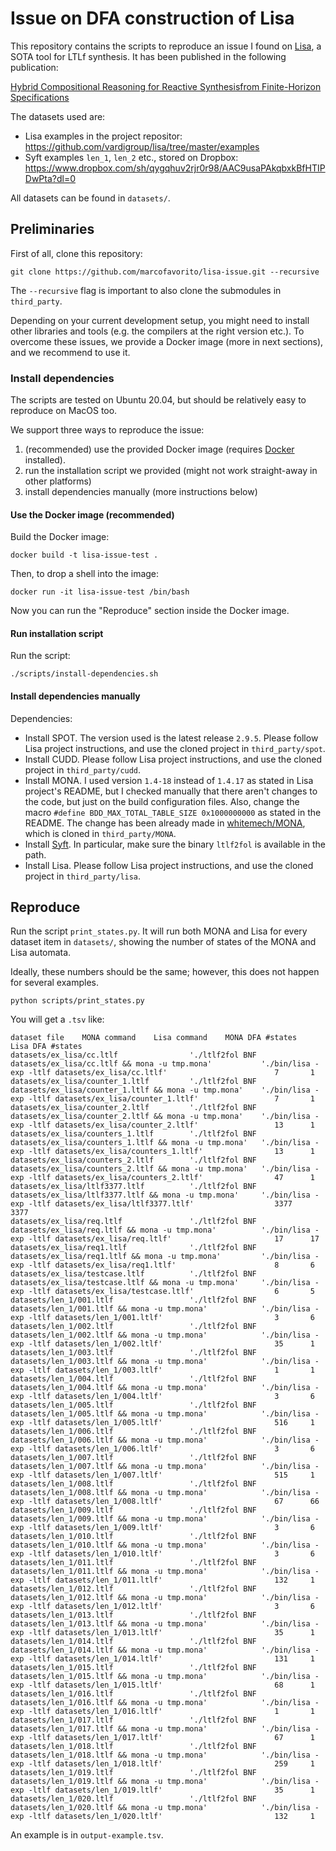 # Issue on DFA construction of Lisa

This repository contains the scripts to reproduce an issue
I found on [Lisa](https://github.com/vardigroup/lisa),
a SOTA tool for LTLf synthesis. It has been published
in the following publication:

[Hybrid Compositional Reasoning for Reactive Synthesisfrom Finite-Horizon Specifications](https://arxiv.org/pdf/1911.08145.pdf)

The datasets used are:
- Lisa examples in the project repositor: https://github.com/vardigroup/lisa/tree/master/examples
- Syft examples `len_1`, `len_2` etc., stored on Dropbox: https://www.dropbox.com/sh/qygqhuv2rjr0r98/AAC9usaPAkqbxkBfHTIPDwPta?dl=0

All datasets can be found in `datasets/`.

## Preliminaries

First of all, clone this repository:
```
git clone https://github.com/marcofavorito/lisa-issue.git --recursive
```
The `--recursive` flag is important to also clone the submodules in `third_party`.

Depending on your current development setup, you might need 
to install other libraries and tools (e.g. the compilers at the right version etc.).
To overcome these issues, we provide a Docker image (more in next sections),
and we recommend to use it.

### Install dependencies

The scripts are tested on Ubuntu 20.04, but
should be relatively easy to reproduce on MacOS too.

We support three ways to reproduce the issue:

1. (recommended) use the provided Docker image 
   (requires [Docker](https://docs.docker.com/get-docker/) installed).
2. run the installation script we provided (might not work straight-away in other platforms)
3. install dependencies manually (more instructions below)

#### Use the Docker image (recommended)

Build the Docker image:

```
docker build -t lisa-issue-test .
```

Then, to drop a shell into the image:
```
docker run -it lisa-issue-test /bin/bash
```

Now you can run the "Reproduce" section inside the Docker image.

#### Run installation script

Run the script:
```
./scripts/install-dependencies.sh
```

#### Install dependencies manually

Dependencies:

- Install SPOT. The version used is the latest release `2.9.5`. Please
  follow Lisa project instructions, and use the cloned project in `third_party/spot`.
- Install CUDD.
  Please follow Lisa project instructions, and use the cloned project in `third_party/cudd`.
- Install MONA. I used version `1.4-18` instead of `1.4.17` as stated in 
  Lisa project's README, but I checked manually that there aren't 
  changes to the code, but just on the build configuration files.
  Also, change the macro `#define BDD_MAX_TOTAL_TABLE_SIZE 0x1000000000`
  as stated in the README.
  The change has been already made in [whitemech/MONA](https://github.com/whitemech/MONA.git),
  which is cloned in `third_party/MONA`.
- Install [Syft](https://github.com/Shufang-Zhu/Syft). In particular,
  make sure the binary `ltlf2fol` is available in the path.
- Install Lisa.
  Please follow Lisa project instructions, and use the cloned project in `third_party/lisa`.


## Reproduce

Run the script `print_states.py`. It will run both MONA and Lisa for every dataset item in `datasets/`,
showing the number of states of the MONA and Lisa automata.

Ideally, these numbers should be the same; however, this does not happen for several examples.


```
python scripts/print_states.py
```

You will get a `.tsv` like:
```
dataset file    MONA command    Lisa command    MONA DFA #states        Lisa DFA #states
datasets/ex_lisa/cc.ltlf                './ltlf2fol BNF datasets/ex_lisa/cc.ltlf && mona -u tmp.mona'           './bin/lisa -exp -ltlf datasets/ex_lisa/cc.ltlf'                        7       1
datasets/ex_lisa/counter_1.ltlf         './ltlf2fol BNF datasets/ex_lisa/counter_1.ltlf && mona -u tmp.mona'    './bin/lisa -exp -ltlf datasets/ex_lisa/counter_1.ltlf'                 7       1
datasets/ex_lisa/counter_2.ltlf         './ltlf2fol BNF datasets/ex_lisa/counter_2.ltlf && mona -u tmp.mona'    './bin/lisa -exp -ltlf datasets/ex_lisa/counter_2.ltlf'                 13      1
datasets/ex_lisa/counters_1.ltlf        './ltlf2fol BNF datasets/ex_lisa/counters_1.ltlf && mona -u tmp.mona'   './bin/lisa -exp -ltlf datasets/ex_lisa/counters_1.ltlf'                13      1
datasets/ex_lisa/counters_2.ltlf        './ltlf2fol BNF datasets/ex_lisa/counters_2.ltlf && mona -u tmp.mona'   './bin/lisa -exp -ltlf datasets/ex_lisa/counters_2.ltlf'                47      1
datasets/ex_lisa/ltlf3377.ltlf          './ltlf2fol BNF datasets/ex_lisa/ltlf3377.ltlf && mona -u tmp.mona'     './bin/lisa -exp -ltlf datasets/ex_lisa/ltlf3377.ltlf'                  3377    3377
datasets/ex_lisa/req.ltlf               './ltlf2fol BNF datasets/ex_lisa/req.ltlf && mona -u tmp.mona'          './bin/lisa -exp -ltlf datasets/ex_lisa/req.ltlf'                       17      17
datasets/ex_lisa/req1.ltlf              './ltlf2fol BNF datasets/ex_lisa/req1.ltlf && mona -u tmp.mona'         './bin/lisa -exp -ltlf datasets/ex_lisa/req1.ltlf'                      8       6
datasets/ex_lisa/testcase.ltlf          './ltlf2fol BNF datasets/ex_lisa/testcase.ltlf && mona -u tmp.mona'     './bin/lisa -exp -ltlf datasets/ex_lisa/testcase.ltlf'                  6       5
datasets/len_1/001.ltlf                 './ltlf2fol BNF datasets/len_1/001.ltlf && mona -u tmp.mona'            './bin/lisa -exp -ltlf datasets/len_1/001.ltlf'                         3       6
datasets/len_1/002.ltlf                 './ltlf2fol BNF datasets/len_1/002.ltlf && mona -u tmp.mona'            './bin/lisa -exp -ltlf datasets/len_1/002.ltlf'                         35      1
datasets/len_1/003.ltlf                 './ltlf2fol BNF datasets/len_1/003.ltlf && mona -u tmp.mona'            './bin/lisa -exp -ltlf datasets/len_1/003.ltlf'                         1       1
datasets/len_1/004.ltlf                 './ltlf2fol BNF datasets/len_1/004.ltlf && mona -u tmp.mona'            './bin/lisa -exp -ltlf datasets/len_1/004.ltlf'                         3       6
datasets/len_1/005.ltlf                 './ltlf2fol BNF datasets/len_1/005.ltlf && mona -u tmp.mona'            './bin/lisa -exp -ltlf datasets/len_1/005.ltlf'                         516     1
datasets/len_1/006.ltlf                 './ltlf2fol BNF datasets/len_1/006.ltlf && mona -u tmp.mona'            './bin/lisa -exp -ltlf datasets/len_1/006.ltlf'                         3       6
datasets/len_1/007.ltlf                 './ltlf2fol BNF datasets/len_1/007.ltlf && mona -u tmp.mona'            './bin/lisa -exp -ltlf datasets/len_1/007.ltlf'                         515     1
datasets/len_1/008.ltlf                 './ltlf2fol BNF datasets/len_1/008.ltlf && mona -u tmp.mona'            './bin/lisa -exp -ltlf datasets/len_1/008.ltlf'                         67      66
datasets/len_1/009.ltlf                 './ltlf2fol BNF datasets/len_1/009.ltlf && mona -u tmp.mona'            './bin/lisa -exp -ltlf datasets/len_1/009.ltlf'                         3       6
datasets/len_1/010.ltlf                 './ltlf2fol BNF datasets/len_1/010.ltlf && mona -u tmp.mona'            './bin/lisa -exp -ltlf datasets/len_1/010.ltlf'                         3       6
datasets/len_1/011.ltlf                 './ltlf2fol BNF datasets/len_1/011.ltlf && mona -u tmp.mona'            './bin/lisa -exp -ltlf datasets/len_1/011.ltlf'                         132     1
datasets/len_1/012.ltlf                 './ltlf2fol BNF datasets/len_1/012.ltlf && mona -u tmp.mona'            './bin/lisa -exp -ltlf datasets/len_1/012.ltlf'                         3       6
datasets/len_1/013.ltlf                 './ltlf2fol BNF datasets/len_1/013.ltlf && mona -u tmp.mona'            './bin/lisa -exp -ltlf datasets/len_1/013.ltlf'                         35      1
datasets/len_1/014.ltlf                 './ltlf2fol BNF datasets/len_1/014.ltlf && mona -u tmp.mona'            './bin/lisa -exp -ltlf datasets/len_1/014.ltlf'                         131     1
datasets/len_1/015.ltlf                 './ltlf2fol BNF datasets/len_1/015.ltlf && mona -u tmp.mona'            './bin/lisa -exp -ltlf datasets/len_1/015.ltlf'                         68      1
datasets/len_1/016.ltlf                 './ltlf2fol BNF datasets/len_1/016.ltlf && mona -u tmp.mona'            './bin/lisa -exp -ltlf datasets/len_1/016.ltlf'                         1       1
datasets/len_1/017.ltlf                 './ltlf2fol BNF datasets/len_1/017.ltlf && mona -u tmp.mona'            './bin/lisa -exp -ltlf datasets/len_1/017.ltlf'                         67      1
datasets/len_1/018.ltlf                 './ltlf2fol BNF datasets/len_1/018.ltlf && mona -u tmp.mona'            './bin/lisa -exp -ltlf datasets/len_1/018.ltlf'                         259     1
datasets/len_1/019.ltlf                 './ltlf2fol BNF datasets/len_1/019.ltlf && mona -u tmp.mona'            './bin/lisa -exp -ltlf datasets/len_1/019.ltlf'                         35      1
datasets/len_1/020.ltlf                 './ltlf2fol BNF datasets/len_1/020.ltlf && mona -u tmp.mona'            './bin/lisa -exp -ltlf datasets/len_1/020.ltlf'                         132     1

```

An example is in `output-example.tsv`.
